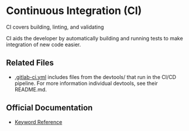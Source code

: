 # Continuous Integration (CI)

CI covers building, linting, and validating

CI aids the developer by automatically building and running
tests to make integration of new code easier.

## Related Files

* [.gitlab-ci.yml](../../.gitlab-ci.yml) includes files from the devtools/
  that run in the CI/CD pipeline. For more information individual devtools,
  see their README.md.

## Official Documentation

* [Keyword Reference](https://docs.gitlab.com/ee/ci/yaml/)
